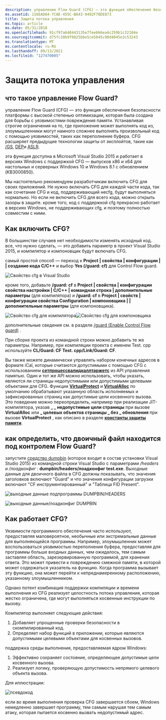 ```yaml
---
description: управление Flow Guard (CFG) — это функция обеспечения безопасности платформы с высокой степенью оптимизации, которая была создана для борьбы с уязвимостями повреждения памяти.
ms.assetid: 116EAD64-7CAE-455C-BA43-9492F78DE873
title: Защита потока управления
ms.topic: article
ms.date: 05/31/2018
ms.openlocfilehash: 91cf97a648443135e7fee666ea4c259b1c32104e
ms.sourcegitcommit: d75fc10b9f0825bbe5ce5045c90d4045e3c53243
ms.translationtype: MT
ms.contentlocale: ru-RU
ms.lasthandoff: 09/13/2021
ms.locfileid: "127470005"
---
```

# <a name="control-flow-guard"></a>Защита потока управления

## <a name="what-is-control-flow-guard"></a>что такое управление Flow Guard?

управление Flow Guard (CFG) — это функция обеспечения безопасности платформы с высокой степенью оптимизации, которая была создана для борьбы с уязвимостями повреждения памяти. Устанавливая строгие ограничения на то, где приложение может выполнять код из, злоумышленники могут намного сложнее выполнять произвольный код с помощью уязвимостей, таких как переполнение буфера. CFG расширяет предыдущие технологии защиты от эксплойтов, такие как [/GS](/cpp/build/reference/gs-buffer-security-check?view=vs-2019), [DEP](../memory/data-execution-prevention.md)и [ASLR](/archive/blogs/michael_howard/address-space-layout-randomization-in-windows-vista).

эта функция доступна в Microsoft Visual Studio 2015 и работает в версиях Windows с поддержкой CFG — выпусков x86 и x64 для настольных и серверных Windows 10 и Windows 8.1 с обновлением (KB3000850).

Мы настоятельно рекомендуем разработчикам включить CFG для своих приложений. Не нужно включать CFG для каждой части кода, так как сочетание CFG и код, поддерживающий неcfg, будут выполняться нормально. Но если не включить CFG для всего кода, можно открыть зазоры в защите. кроме того, код с поддержкой cfg прекрасно работает в версиях Windows, не поддерживающих cfg, и поэтому полностью совместим с ними.

## <a name="how-can-i-enable-cfg"></a>Как включить CFG?

В большинстве случаев нет необходимости изменять исходный код. все, что нужно сделать, — это добавить параметр в проект Visual Studio 2015, и компилятор и компоновщик будут включать CFG.

самый простой способ — переход к **Project \| свойства \| конфигурации \| \| создание кода C/C++** и выбор **Yes (/guard: cf)** для Control Flow guard.

![Свойство cfg в Visual Studio](images/cfg-vs.png)

кроме того, добавьте **/guard: cf** в **Project \| свойства \| конфигурации свойства настройки \| C/C++ \| командная строка \| дополнительные параметры** (для компилятора) и **/guard: cf** в **Project \| свойств \| конфигурации свойства Configuration \| компоновщика \| \| дополнительные параметры** (для компоновщика).

![Свойство cfg для компилятора](images/cfg-compiler.png)![Свойство cfg для компоновщика](images/cfg-linker.png)

дополнительные сведения см. в разделе [/guard (Enable Control Flow guard)](/cpp/build/reference/guard-enable-control-flow-guard?view=vs-2019) .

При сборке проекта из командной строки можно добавить те же параметры. Например, при компиляции проекта с именем Test. cpp используйте **CL/Guard: CF Test. cpp/Link/Guard: CF**.

Вы также можете динамически управлять набором конечных адресов в формате iCal, которые считаются допустимыми с помощью CFG с использованием [**сетпроцессвалидкаллтаржетс**](/windows/desktop/api/memoryapi/nf-memoryapi-setprocessvalidcalltargets) из API управления памятью. Один и тот же API можно использовать, чтобы указать, являются ли страницы недопустимыми или допустимыми целевыми объектами для CFG. Функции [**VirtualProtect**](/windows/desktop/api/memoryapi/nf-memoryapi-virtualprotect) и [**VirtualAlloc**](/windows/desktop/api/memoryapi/nf-memoryapi-virtualalloc) по умолчанию обрабатывают указанную область исполняемых и зафиксированных страниц как допустимые цели косвенного вызова. Это поведение можно переопределить, например при реализации JIT-компилятора, указав **\_ \_ недопустимые цели страницы** при вызове **VirtualAlloc** или **\_ целевых объектов страницы \_ без \_ обновления** при вызове **VirtualProtect** , как описано в разделе [**константы защиты памяти**](/windows/desktop/Memory/memory-protection-constants).

## <a name="how-do-i-tell-that-a-binary-is-under-control-flow-guard"></a>как определить, что двоичный файл находится под контролем Flow Guard?

запустите [средство dumpbin](/cpp/build/reference/dumpbin-reference) (которое входит в состав установки Visual Studio 2015) из командной строки Visual Studio с параметрами */headers* и */лоадконфиг* : **dumpbin/headers/лоадконфиг test.exe**. Выходные данные для двоичного файла в CFG должны показывать, что значения заголовков включают "Guard" и что значения конфигурации загрузки включают "CF инструментированный" и "Таблица FID Present".

![выходные данные подпрограммы DUMPBIN/HEADERS](images/cfg-dumpbin-headers.png)

![выходные данные/лоадконфиг DUMPBIN](images/cfg-dumpbin-loadconfig.png)

## <a name="how-does-cfg-really-work"></a>Как работает CFG?

Уязвимости программного обеспечения часто используют, предоставляя маловероятное, необычные или экстремальные данные для выполняющейся программы. Например, злоумышленник может воспользоваться уязвимостью переполнения буфера, предоставляя для программы больше входных данных, чем ожидалось, тем самым заставляя область, зарезервированную программой, для хранения ответа. Это может привести к повреждению смежной памяти, в которой может содержаться указатель на функцию. Когда программа вызывает эту функцию, она может перейти к непреднамеренному расположению, указанному злоумышленником.

Однако потент комбинация поддержки компиляции и времени выполнения из CFG реализует целостность потока управления, которая жестко ограничена, где могут выполняться косвенные инструкции по вызову.

Компилятор выполняет следующие действия:

1.  Добавляет упрощенные проверки безопасности в скомпилированный код.
2.  Определяет набор функций в приложении, которые являются допустимыми целевыми объектами для косвенных вызовов.

поддержка среды выполнения, предоставляемая ядром Windows:

1.  Эффективно сохраняет состояние, определяющее допустимые цели косвенного вызова.
2.  Реализует логику, проверяющую допустимость непрямого целевого объекта вызова.

Для иллюстрации:

![псевдокод](images/cfg-pseudocode.jpg)

если во время выполнения проверка CFG завершается сбоем, Windows немедленно завершает программу, тем самым нарушая тем самым атаку, которая пытается косвенно вызвать недопустимый адрес.

 

 
